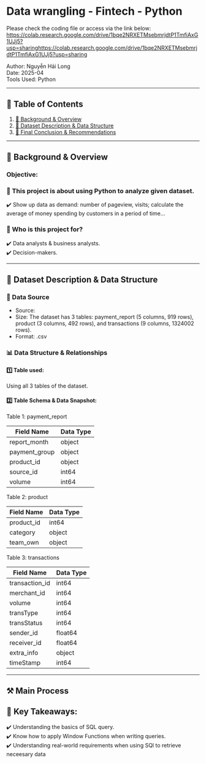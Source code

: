 # Data wrangling - Fintech - Python

Please check the coding file or access via the link below:  
https://colab.research.google.com/drive/1bqe2NRXETMsebmrjdtP1TmfiAxG1UJj5?usp=sharinghttps://colab.research.google.com/drive/1bqe2NRXETMsebmrjdtP1TmfiAxG1UJj5?usp=sharing  

Author: Nguyễn Hải Long  
Date: 2025-04  
Tools Used: Python  

---

## 📑 Table of Contents  
1. [📌 Background & Overview](#-background--overview)  
2. [📂 Dataset Description & Data Structure](#-dataset-description--data-structure)  
3. [🔎 Final Conclusion & Recommendations](#-final-conclusion--recommendations)

---

## 📌 Background & Overview  

### Objective:
### 📖 This project is about using Python to analyze given dataset.

✔️ Show up data as demand: number of pageview, visits; calculate the average of money spending by customers in a period of time...

### 👤 Who is this project for?  

✔️ Data analysts & business analysts.  
✔️ Decision-makers.

---

## 📂 Dataset Description & Data Structure  

### 📌 Data Source  
- Source: 
- Size: The dataset has 3 tables: payment_report (5 columns, 919 rows), product (3 columns, 492 rows), and transactions (9 columns, 1324002 rows).
- Format: .csv

### 📊 Data Structure & Relationships  
#### 1️⃣ Table used: 
Using all 3 tables of the dataset.  

#### 2️⃣ Table Schema & Data Snapshot:  
Table 1: payment_report  

| Field Name | Data Type |
|------------|-----------|
| report_month | object |
| payment_group | object |
| product_id | object |
| source_id | int64 |
| volume | int64 |

Table 2: product  

| Field Name | Data Type |
|------------|-----------|
| product_id | int64 |
| category | object |
| team_own | object |

Table 3: transactions

| Field Name | Data Type |
|------------|-----------|
| transaction_id | int64 |
| merchant_id | int64 |
| volume | int64 |
| transType | int64 |
| transStatus | int64 |
| sender_id | float64 |
| receiver_id | float64 |
| extra_info | object |
| timeStamp | int64 |

---

## ⚒️ Main Process



## 📌 Key Takeaways:  
✔️ Understanding the basics of SQL query.  
✔️ Know how to apply Window Functions when writing queries.  
✔️ Understanding real-world requirements when using SQl to retrieve neceesary data
